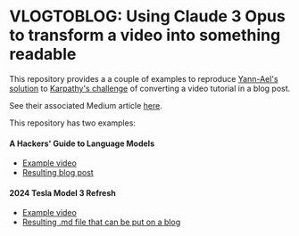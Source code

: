 # VLOGTOBLOG: Using Claude 3 Opus to transform a video into something readable

This repository provides a a couple of examples to reproduce [Yann-Ael's solution](https://x.com/ya_lb/status/1773382982583111856) to [Karpathy's challenge](https://twitter.com/karpathy/status/1760740503614836917) of converting a video tutorial in a blog post. 

See their associated Medium article [here](https://medium.com/@ya-lb/using-claude-3-to-transform-a-video-tutorial-in-a-blog-post-d2c1e04e7a7b).

This repository has two examples:

#### A Hackers' Guide to Language Models
* [Example video](https://www.youtube.com/watch?v=jkrNMKz9pWU)
* [Resulting blog post](https://vamsiuppala.github.io/2024/04/04/hackers_guide_to_language_models.html)

#### 2024 Tesla Model 3 Refresh
* [Example video](https://www.youtube.com/watch?v=iueGI4CzP-0)
* [Resulting .md file that can be put on a blog](iueGI4CzP-0/final_output/blogpost.md)